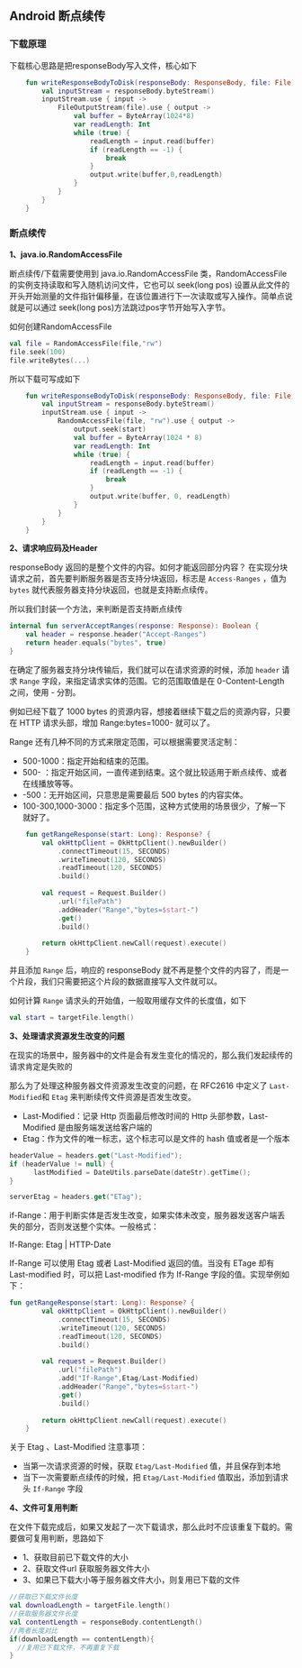 ## Android 断点续传

### 下载原理

下载核心思路是把responseBody写入文件，核心如下

```kotlin
    fun writeResponseBodyToDisk(responseBody: ResponseBody, file: File) {
        val inputStream = responseBody.byteStream()
        inputStream.use { input ->
            FileOutputStream(file).use { output ->
                val buffer = ByteArray(1024*8)
                var readLength: Int
                while (true) {
                    readLength = input.read(buffer)
                    if (readLength == -1) {
                        break
                    }
                    output.write(buffer,0,readLength)
                }
            }
        }
    }
```



### 断点续传

**1、java.io.RandomAccessFile**

断点续传/下载需要使用到 java.io.RandomAccessFile 类，RandomAccessFile 的实例支持读取和写入随机访问文件，它也可以 seek(long pos) 设置从此文件的开头开始测量的文件指针偏移量，在该位置进行下一次读取或写入操作。简单点说就是可以通过 seek(long pos)方法跳过pos字节开始写入字节。

如何创建RandomAccessFile

```kotlin
val file = RandomAccessFile(file,"rw")
file.seek(100)
file.writeBytes(...)
```

所以下载可写成如下

```kotlin
    fun writeResponseBodyToDisk(responseBody: ResponseBody, file: File, start: Long) {
        val inputStream = responseBody.byteStream()
        inputStream.use { input ->
            RandomAccessFile(file, "rw").use { output ->
                output.seek(start)
                val buffer = ByteArray(1024 * 8)
                var readLength: Int
                while (true) {
                    readLength = input.read(buffer)
                    if (readLength == -1) {
                        break
                    }
                    output.write(buffer, 0, readLength)
                }
            }
        }
    }
```

**2、请求响应码及Header**

responseBody 返回的是整个文件的内容。如何才能返回部分内容？
在实现分块请求之前，首先要判断服务器是否支持分块返回，标志是 `Access-Ranges` ，值为 `bytes` 就代表服务器支持分块返回，也就是支持断点续传。

所以我们封装一个方法，来判断是否支持断点续传

```kotlin
internal fun serverAcceptRanges(response: Response): Boolean {
    val header = response.header("Accept-Ranges")
    return header.equals("bytes", true)
}
```

在确定了服务器支持分块传输后，我们就可以在请求资源的时候，添加 `header` 请求 `Range` 字段，来指定请求实体的范围。它的范围取值是在 0-Content-Length 之间，使用 - 分割。

例如已经下载了 1000 bytes 的资源内容，想接着继续下载之后的资源内容，只要在 HTTP 请求头部，增加 Range:bytes=1000- 就可以了。

Range 还有几种不同的方式来限定范围，可以根据需要灵活定制：

- 500-1000：指定开始和结束的范围。
- 500- ：指定开始区间，一直传递到结束。这个就比较适用于断点续传、或者在线播放等等。
- -500：无开始区间，只意思是需要最后 500 bytes 的内容实体。
- 100-300,1000-3000：指定多个范围，这种方式使用的场景很少，了解一下就好了。

```kotlin
    fun getRangeResponse(start: Long): Response? {
        val okHttpClient = OkHttpClient().newBuilder()
            .connectTimeout(15, SECONDS)
            .writeTimeout(120, SECONDS)
            .readTimeout(120, SECONDS)
            .build()
        
        val request = Request.Builder()
            .url("filePath")
            .addHeader("Range","bytes=$start-")
            .get()
            .build()
        
        return okHttpClient.newCall(request).execute()
    }
```

并且添加 `Range` 后，响应的 responseBody 就不再是整个文件的内容了，而是一个片段，我们只需要把这个片段的数据直接写入文件就可以。

如何计算 `Range` 请求头的开始值，一般取用缓存文件的长度值，如下

```kotlin
val start = targetFile.length()
```

**3、处理请求资源发生改变的问题**

在现实的场景中，服务器中的文件是会有发生变化的情况的，那么我们发起续传的请求肯定是失败的

那么为了处理这种服务器文件资源发生改变的问题，在 RFC2616 中定义了 `Last-Modified`和 `Etag` 来判断续传文件资源是否发生改变。

- Last-Modified：记录 Http 页面最后修改时间的 Http 头部参数，Last-Modified 是由服务端发送给客户端的
- Etag：作为文件的唯一标志，这个标志可以是文件的 hash 值或者是一个版本

```kotlin
headerValue = headers.get("Last-Modified");
if (headerValue != null) {
      lastModified = DateUtils.parseDate(dateStr).getTime();
}

serverEtag = headers.get("ETag");
```

if-Range：用于判断实体是否发生改变，如果实体未改变，服务器发送客户端丢失的部分，否则发送整个实体。一般格式：

If-Range: Etag | HTTP-Date

If-Range 可以使用 Etag 或者 Last-Modified 返回的值。当没有 ETage 却有 Last-modified 时，可以把 Last-modified 作为 If-Range 字段的值。实现举例如下：

```kotlin
fun getRangeResponse(start: Long): Response? {
        val okHttpClient = OkHttpClient().newBuilder()
            .connectTimeout(15, SECONDS)
            .writeTimeout(120, SECONDS)
            .readTimeout(120, SECONDS)
            .build()
        
        val request = Request.Builder()
            .url("filePath")
    	    .add("If-Range",Etag/Last-Modified)
            .addHeader("Range","bytes=$start-")
            .get()
            .build()
        
        return okHttpClient.newCall(request).execute()
    }
```

关于 Etag 、Last-Modified 注意事项：

- 当第一次请求资源的时候，获取 `Etag/Last-Modified` 值，并且保存到本地
- 当下一次需要断点续传的时候，把 `Etag/Last-Modified` 值取出，添加到请求头 `If-Range` 字段

**4、文件可复用判断**

在文件下载完成后，如果又发起了一次下载请求，那么此时不应该重复下载的。需要做可复用判断，思路如下

- 1、获取目前已下载文件的大小
- 2、获取文件url 获取服务器文件大小
- 3、如果已下载大小等于服务器文件大小，则复用已下载的文件

```kotlin
//获取已下载文件长度
val downloadLength = targetFile.length()
//获取服务器文件长度
val contentLength = responseBody.contentLength()
//两者长度对比
if(downloadLength == contentLength){
  //复用已下载文件，不再重复下载
} 
```

